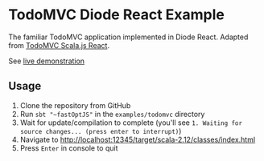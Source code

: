 # TodoMVC Diode React Example

The familiar TodoMVC application implemented in Diode React. Adapted from 
[TodoMVC Scala.js React](https://github.com/tastejs/todomvc/tree/master/examples/scalajs-react).

See [live demonstration](http://diode.suzaku.io/examples/todomvc/)

## Usage

1. Clone the repository from GitHub
1. Run `sbt "~fastOptJS"` in the `examples/todomvc` directory
1. Wait for update/compilation to complete (you'll see `1. Waiting for source changes... (press enter to interrupt)`)
1. Navigate to [http://localhost:12345/target/scala-2.12/classes/index.html](http://localhost:12345/target/scala-2.12/classes/index.html)
1. Press `Enter` in console to quit
